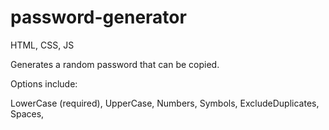 # password-generator




HTML, CSS, JS

Generates a random password that can be copied.


Options include:

LowerCase (required), 
UpperCase, 
Numbers, 
Symbols, 
ExcludeDuplicates, 
Spaces, 

